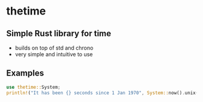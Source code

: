 # thetime
## Simple Rust library for time
- builds on top of std and chrono
- very simple and intuitive to use
## Examples
```rust
use thetime::System;
println!("It has been {} seconds since 1 Jan 1970", System::now().unix());
```